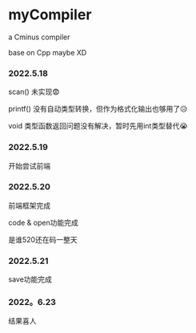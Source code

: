 # myCompiler
a Cminus compiler

base on Cpp maybe XD

### 2022.5.18
scan() 未实现😨

printf() 没有自动类型转换，但作为格式化输出也够用了😥

void 类型函数返回问题没有解决，暂时先用int类型替代😭

### 2022.5.19
开始尝试前端

### 2022.5.20
前端框架完成

code & open功能完成

是谁520还在码一整天

### 2022.5.21
save功能完成

### 2022。6.23
结果喜人
